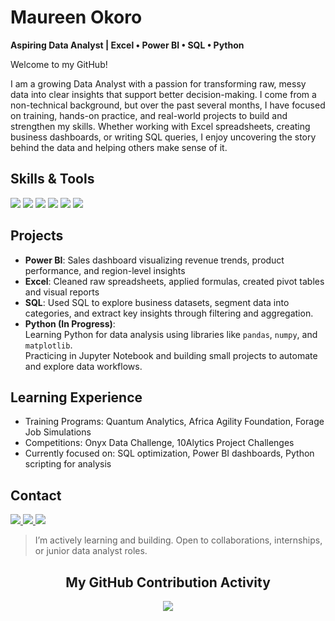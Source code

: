 # Maureen Okoro

**Aspiring Data Analyst | Excel • Power BI • SQL • Python**

Welcome to my GitHub!

I am a growing Data Analyst with a passion for transforming raw, messy data into clear insights that support better decision-making. I come from a non-technical background, but over the past several months, I have focused on training, hands-on practice, and real-world projects to build and strengthen my skills. Whether working with Excel spreadsheets, creating business dashboards, or writing SQL queries, I enjoy uncovering the story behind the data and helping others make sense of it.

## Skills & Tools

<p align="left">
  <img src="https://img.shields.io/badge/Excel-217346?style=flat-square&logo=microsoft-excel&logoColor=white" />
  <img src="https://img.shields.io/badge/Power%20BI-F2C811?style=flat-square&logo=powerbi&logoColor=black" />
  <img src="https://img.shields.io/badge/SQL-336791?style=flat-square&logo=postgresql&logoColor=white" />
  <img src="https://img.shields.io/badge/Python-3776AB?style=flat-square&logo=python&logoColor=white" />
  <img src="https://img.shields.io/badge/Jupyter-F37626?style=flat-square&logo=jupyter&logoColor=white" />
  <img src="https://img.shields.io/badge/VS%20Code-007ACC?style=flat-square&logo=visual-studio-code&logoColor=white" />
</p>


## Projects

- **Power BI**: Sales dashboard visualizing revenue trends, product performance, and region-level insights  
- **Excel**: Cleaned raw spreadsheets, applied formulas, created pivot tables and visual reports  
- **SQL**: Used SQL to explore business datasets, segment data into categories, and extract key insights through filtering and aggregation.  
- **Python (In Progress)**:  
  Learning Python for data analysis using libraries like `pandas`, `numpy`, and `matplotlib`.  
  Practicing in Jupyter Notebook and building small projects to automate and explore data workflows.


## Learning Experience

- Training Programs: Quantum Analytics, Africa Agility Foundation, Forage Job Simulations  
- Competitions: Onyx Data Challenge, 10Alytics Project Challenges  
- Currently focused on: SQL optimization, Power BI dashboards, Python scripting for analysis



## Contact

<p align="left">
  <a href="https://www.linkedin.com/in/maureenokoro" target="_blank">
    <img src="https://img.shields.io/badge/LinkedIn-0A66C2?style=flat-square&logo=linkedin&logoColor=white" />
  </a>
  <a href="mailto:your.email@example.com" target="_blank">
    <img src="https://img.shields.io/badge/Gmail-D14836?style=flat-square&logo=gmail&logoColor=white" />
  </a>
  <a href="https://www.upwork.com/freelancers/~your-upwork-id" target="_blank">
    <img src="https://img.shields.io/badge/Upwork-6fda44?style=flat-square&logo=upwork&logoColor=white" />
  </a>
</p>


 > I’m actively learning and building. Open to collaborations, internships, or junior data analyst roles.

<h2 align="center">My GitHub Contribution Activity
</h2>
<div align="center">
  <img src="https://raw.githubusercontent.com/mauree155/mauree155/output/github-contribution-grid-snake.gif" />
</div>


